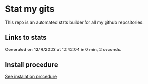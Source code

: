 # Stat my gits

This repo is an automated stats builder for all my github repositories.

## Links to stats


Generated on 12/ 6/2023 at 12:42:04 in 0 min, 2 seconds.

## Install procedure

[See instalation procedure](./src/install.md)
